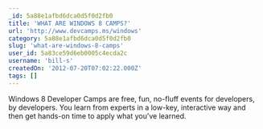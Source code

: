 ```yaml
---
_id: 5a88e1afbd6dca0d5f0d2fb0
title: 'WHAT ARE WINDOWS 8 CAMPS?'
url: 'http://www.devcamps.ms/windows'
category: 5a88e1afbd6dca0d5f0d2fb0
slug: 'what-are-windows-8-camps'
user_id: 5a83ce59d6eb0005c4ecda2c
username: 'bill-s'
createdOn: '2012-07-20T07:02:22.000Z'
tags: []
---
```


Windows 8 Developer Camps are free, fun, no-fluff events for developers, by developers. You learn from experts in a low-key, interactive way and then get hands-on time to apply what you’ve learned.
